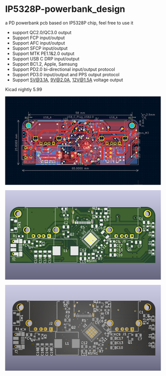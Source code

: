 # IP5328P-powerbank_design
 a PD powerbank pcb based on IP5328P chip, feel free to use it
 
 - support QC2.0/QC3.0 output
 - Support FCP input/output
 - Support AFC input/output
 - Support SFCP input/output
 - Support MTK PE1.1&2.0 output
 - Support USB C DRP input/output
 - Support BC1.2, Apple, Samsung
 - Support PD2.0 bi-directional input/output protocol
 - Support PD3.0 input/output and PPS output protocol
 - Support 5V@3.1A, 9V@2.0A, 12V@1.5A voltage output
 
  Kicad nightly 5.99
 
 <img width="640" alt="3D Viewer 1_28_2021 6_44_57 PM" src="https://raw.githubusercontent.com/YC-Lammy/IP5328P-powerbank_design/main/photos/Screenshot%20from%202021-05-09%2018-51-45.png">

![3D Viewer 1_28_2021 6_45_07 PM](https://raw.githubusercontent.com/YC-Lammy/IP5328P-powerbank_design/main/photos/Screenshot%20from%202021-05-09%2018-51-59.png)

![3D Viewer 1_28_2021 6_43_41 PM](https://raw.githubusercontent.com/YC-Lammy/IP5328P-powerbank_design/main/photos/Screenshot%20from%202021-05-09%2018-53-28.png)
